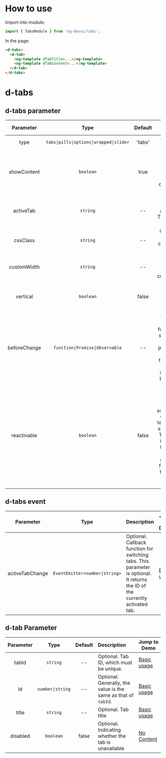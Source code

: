# How to use

Import into module:

```ts
import { TabsModule } from 'ng-devui/tabs';
```

In the page:

```html
<d-tabs>
  <d-tab>
    <ng-template dTabTitle>...</ng-template>
    <ng-template dTabContent>...</ng-template>
  </d-tab>
</d-tabs>
```

# d-tabs

## d-tabs parameter

|  Parameter   |              Type               | Default | Description                                                                                                                                                                                                                               | Jump to Demo                                                                  |Global Config| 
| :----------------: | :----------: | :-----------------------------: | :-----: | :---------------------------------------------------------------------------------------------------------------------------------------------------------------------------------------------------------------------------------------- | ----------------------------------------------------------------------------- |
|     type     |     `tabs\|pills\|options\|wrapped\|slider`      | 'tabs'  | Optional. Tab group type                                                                                                                                                                                                                  | [Type Pills](demo#type-pills) |
| showContent  |            `boolean`            |  true   | Optional. Indicating whether to display the content corresponding to the tab.                                                                                                                                                             | [No Content](demo#no-set-content)                                             |
|  activeTab   |            `string`             |   --    | Optional. Currently activated tab. The value is the ID of the tab.                                                                                                                                                                        | [Basic Usage](demo#basic-usage)                                               |
|   cssClass   |            `string`             |   --    | Optional. CSS class of a customized tab group                                                                                                                                                                                             | [Customized Template](demo#custom-template)                                   |
| customWidth  |            `string`             |   --    | Optional. It indicates the width of the customized tab.                                                                                                                                                                                   | [Type Options](demo#type-options) |
|   vertical   |            `boolean`            |  false  | Optional. Indicating whether to display vertically                                                                                                                                                                                        |  |
| beforeChange | `function\|Promise\|Observable` |   --    | Optional. Tab Callback function before switching. The value of this parameter is of the boolean type. If false is returned, tab switching can be prevented.                                                                               | [Interception Tab Switching](demo#intercept-tab-switch)                       |
| reactivable  |            `boolean`            |  false  | Optional. Indicates whether to trigger the `activeTabChange` event when a tab in the active state is clicked. The value true indicates that the event can be triggered, and the value false indicates that the event cannot be triggered. | [Interception Tab Switching](demo#intercept-tab-switch)                       |

## d-tabs event

|    Parameter    |              Type              | Description                                                                                                                   | Jump to Demo                    |
| :-------------: | :----------------------------: | :---------------------------------------------------------------------------------------------------------------------------- | ------------------------------- |
| activeTabChange | `EventEmitter<number\|string>` | Optional. Callback function for switching tabs. This parameter is optional. It returns the ID of the currently activated tab. | [Basic usage](demo#basic-usage) |

## d-tab Parameter

| Parameter |       Type       | Default | Description                                                    | Jump to Demo                      |
| :-------: | :--------------: | :-----: | :------------------------------------------------------------- | --------------------------------- |
|   tabId   |     `string`     |   --    | Optional. Tab ID, which must be unique.                        | [Basic usage](demo#basic-usage)   |
|    id     | `number\|string` |   --    | Optional. Generally, the value is the same as that of `tabId`. | [Basic usage](demo#basic-usage)   |
|   title   |     `string`     |   --    | Optional. Tab title                                            | [Basic usage](demo#basic-usage)   |
| disabled  |    `boolean`     |  false  | Optional. Indicating whether the tab is unavailable            | [No Content](demo#no-set-content) |
